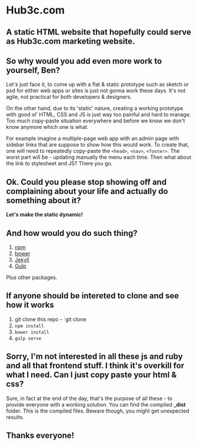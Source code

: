 # Hub3c.com #
## A static HTML website that hopefully could serve as Hub3c.com marketing website. ##

## So why would you add even more work to yourself, Ben? ##

Let's just face it, to come up with a flat & static prototype such as sketch or psd for either web apps or sites is just not gonna work these days. It's not agile, not practical for both developers & designers. 

On the other hand, due to its 'static' nature, creating a working prototype with good ol' HTML, CSS and JS is just way too painful and hard to manage. Too much copy-paste situation everywhere and before we know we don't know anymore which one is what. 

For example imagine a multiple-page web app with an admin page with sidebar links that are suppose to show how this would work. To create that, one will need to repeatedly copy-paste the `<head>`, `<nav>`, `<footer>`. The worst part will be - updating manually the menu each time. Then what about the link to stylesheet and JS? There you go. 

## Ok. Could you please stop showing off and complaining about your life and actually do something about it? ##

**Let's make the static dynamic!** 

## And how would you do such thing? ##

1. [npm](https://www.npmjs.com/)
2. [bower](https://bower.io/)
3. [Jekyll](https://jekyllrb.com/)
4. [Gulp](http://gulpjs.com/)

Plus other packages.

## If anyone should be intereted to clone and see how it works ##

1. git clone this repo - `git clone 
3. `npm install`
4. `bower install`
5. `gulp serve`

## Sorry, I'm not interested in all these **js** and **ruby** and all that **frontend** stuff. I think it's overkill for what I need. Can I just copy paste your html & css? ##

Sure, in fact at the end of the day, that's the purpose of all these - to provide everyone with a working solution. You can find the compiled **_dist** folder. This is the compiled files. Beware though, you might get unexpected results. 

## Thanks everyone! ##



